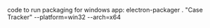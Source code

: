 code to run packaging for windows app:
electron-packager . "Case Tracker" --platform=win32 --arch=x64